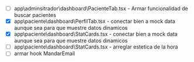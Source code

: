 - [ ] app\adminsitrador\dashboard\PacienteTab.tsx - Armar funcionalidad de buscar pacientes 
- [x] app\paciente\dashboard\PerfilTab.tsx - conectar bien a mock data aunque sea para que muestre datos dinamicos
- [x] app\paciente\dashboard\StatCards.tsx - conectar bien a mock data aunque sea para que muestre datos dinamicos
- [ ] app\paciente\dashboard\StatCards.tsx - arreglar estetica de la hora 
- [ ] armar hook MandarEmail